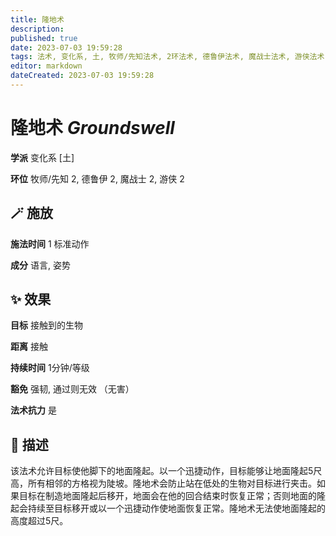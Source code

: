 ```yaml
---
title: 隆地术
description: 
published: true
date: 2023-07-03 19:59:28
tags: 法术, 变化系, 土, 牧师/先知法术, 2环法术, 德鲁伊法术, 魔战士法术, 游侠法术
editor: markdown
dateCreated: 2023-07-03 19:59:28
---
```


# **隆地术** *Groundswell*

**学派** 变化系 \[土\] 

**环位** 牧师/先知 2, 德鲁伊 2, 魔战士 2, 游侠 2

## 🪄 施放

**施法时间** 1 标准动作

**成分** 语言, 姿势

## ✨ 效果 

**目标** 接触到的生物 

**距离** 接触  

**持续时间** 1分钟/等级 

**豁免** 强韧, 通过则无效 （无害）

**法术抗力** 是

## 📖 描述

该法术允许目标使他脚下的地面隆起。以一个迅捷动作，目标能够让地面隆起5尺高，所有相邻的方格视为陡坡。隆地术会防止站在低处的生物对目标进行夹击。如果目标在制造地面隆起后移开，地面会在他的回合结束时恢复正常；否则地面的隆起会持续至目标移开或以一个迅捷动作使地面恢复正常。隆地术无法使地面隆起的高度超过5尺。
    